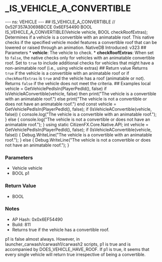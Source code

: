 # _IS_VEHICLE_A_CONVERTIBLE

--- ns: VEHICLE --- ## IS_VEHICLE_A_CONVERTIBLE  // 0x52F357A30698BCCE 0x6EF54490 BOOL IS_VEHICLE_A_CONVERTIBLE(Vehicle vehicle, BOOL checkRoofExtras);  Determines if a vehicle is a convertible with an animatable roof. This native checks if the specified vehicle model features a convertible roof that can be lowered or raised through an animation.  NativeDB Introduced: v323  ## Parameters * **vehicle**: The vehicle to check. * **checkRoofExtras**: When set to `false`, the native checks only for vehicles with an animatable convertible roof. Set to `true` to include additional checks for vehicles that might have a non-animatable roof (i.e., using vehicle extras)  ## Return value Returns `true` if the vehicle is a convertible with an animatable roof or if `checkRoofExtras` is `true` and the vehicle has a roof (animatable or not). Returns `false` if the vehicle does not meet the criteria.  ## Examples local vehicle = GetVehiclePedIsIn(PlayerPedId(), false) if IsVehicleAConvertible(vehicle, false) then print("The vehicle is a convertible with an animatable roof.") else print("The vehicle is not a convertible or does not have an animatable roof.") end  const vehicle = GetVehiclePedIsIn(PlayerPedId(), false); if (IsVehicleAConvertible(vehicle, false)) { console.log("The vehicle is a convertible with an animatable roof."); } else { console.log("The vehicle is not a convertible or does not have an animatable roof."); }  using static CitizenFX.Core.Native.API;  int vehicle = GetVehiclePedIsIn(PlayerPedId(), false); if (IsVehicleAConvertible(vehicle, false)) { Debug.WriteLine("The vehicle is a convertible with an animatable roof."); } else { Debug.WriteLine("The vehicle is not a convertible or does not have an animatable roof."); }

### Parameters
* Vehicle vehicle
* BOOL p1

### Return Value
* BOOL

### Notes
* AP Hash: 0x0x6EF54490
* Build: 811
* Returns true if the vehicle has a convertible roof.

p1 is false almost always. However, in launcher_carwash/carwash1/carwash2 scripts, p1 is true and is accompanied by DOES_VEHICLE_HAVE_ROOF. If p1 is true, it seems that every single vehicle will return true irrespective of being a convertible.

